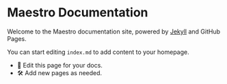 # Maestro Documentation

Welcome to the Maestro documentation site, powered by [Jekyll](https://jekyllrb.com/) and GitHub Pages.

You can start editing `index.md` to add content to your homepage.

- 📘 Edit this page for your docs.
- 🛠 Add new pages as needed.
